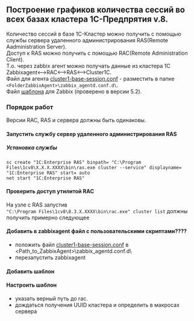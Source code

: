 ## Построение графиков количества сессий во всех базах кластера 1С-Предпрятия v.8.
Количество сессий в базе 1С-Кластер можно получить с помощью службы сервера удаленного администрирования RAS(Remote Aadministration Server).  
Доступ к RAS можно получить с помощью RAC(Remote Administration Client).  
Т.о. через zabbix агент можно получать данные из кластера 1С  
    Zabbixagent<-->RAC<-->RAS<-->Cluster1C.  
Файл для агента [cluster1-base-session.conf](./cluster1-base-session.conf) - разместить в папке ```<FolderZabbixAgent>\zabbix_agentd.conf.d\```.  
Файл [шаблона](./Zabbix-NumberOfSsessionsCluster1C.yaml) для Zabbix (проверено в версии 5.2).  
  
### Порядок работ
Версии RAC, RAS и сервера должны быть одинаковы.
#### Запустить службу сервер удаленного администрирования RAS
##### Установка службы  
```
sc create "1C:Enterprise RAS" binpath= "C:\Program Files\1cv8\Х.Х.Х.ХХХХ\bin\ras.exe cluster --service" displayname= "1C:Enterprise RAS" start= auto 
net start "1C:Enterprise RAS"
```
#### Проверить доступ утилитой RAC  
На узле с RAS запустив  
```"C:\Program Files\1cv8\8.3.Х.ХХХХ\bin\rac.exe" cluster list```
должны получить примерно следующее
  
#### Добавить в zabbixagent файл с пользовательскими скриптами????
- положить файл [cluster1-base-session.conf](./cluster1-base-session.conf) в <Path_to_ZabbixAgent>\zabbix_agentd.conf.d\  
- перезапустить zabbixagent  
#### Добавить шаблон
#### Настроить шаблон
- указать верный путь до rac.
- дождаться получения UUID кластера и определить в макросах сервера

  
